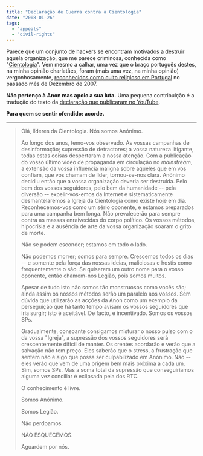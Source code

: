 ```yaml
---
title: "Declaração de Guerra contra a Cientologia"
date: "2008-01-26"
tags: 
  - "appeals"
  - "civil-rights"
---
```


Parece que um conjunto de hackers se encontram motivados a destruir aquela organização, que me parece criminosa, conhecida como "[Cientologia](http://en.wikipedia.org/wiki/Church_of_Scientology)". Vem mesmo a calhar, uma vez que o braço português destes, na minha opinião charlatães, foram (mais uma vez, na minha opinião) vergonhosamente, [reconhecidos como culto religioso em Portugal](http://www.nowpublic.com/press/scientology-recognized-portugal) no passado mês de Dezembro de 2007.

**Não pertenço à Anon mas apoio a sua luta.** Uma pequena contribuição é a tradução do texto da [declaração que publicaram no YouTube](http://ca.youtube.com/watch?v=JCbKv9yiLiQ).

**Para quem se sentir ofendido: acorde.**

* * *

> Olá, líderes da Cientologia. Nós somos Anónimo.
> 
> Ao longo dos anos, temo-vos observado. As vossas campanhas de desinformação; supressão de detractores; a vossa natureza litigante, todas estas coisas despertaram a nossa atenção. Com a publicação do vosso último vídeo de propaganda em circulação no _mainstream_, a extensão da vossa influência maligna sobre aqueles que em vós confiam, que vos chamam de líder, tornou-se-nos clara. Anónimo decidiu então que a vossa organização deveria ser destruída. Pelo bem dos vossos seguidores, pelo bem da humanidade -- pela diversão -- expelir-vos-emos da Internet e sistematicamente desmantelaremos a Igreja da Cientologia como existe hoje em dia. Reconhecemos-vos como um sério oponente, e estamos preparados para uma campanha bem longa. Não prevalecerão para sempre contra as massas enraivecidas do corpo político. Os vossos métodos, hipocrisia e a ausência de arte da vossa organização soaram o grito de morte.
> 
> Não se podem esconder; estamos em todo o lado.
> 
> Não podemos morrer; somos para sempre. Crescemos todos os dias -- e somente pela força das nossas ideias, maliciosas e hostis como frequentemente o são. Se quiserem um outro nome para o vosso oponente, então chamem-nos Legião, pois somos muitos.
> 
> Apesar de tudo isto não somos tão monstruosos como vocês são; ainda assim os nossos métodos serão um paralelo aos vossos. Sem dúvida que utilizarão as acções da Anon como um exemplo da perseguição que há tanto tempo avisam os vossos seguidores que iria surgir; isto é aceitável. De facto, é incentivado. Somos os vossos SPs.
> 
> Gradualmente, consoante consigamos misturar o nosso pulso com o da vossa "Igreja", a supressão dos vossos seguidores será crescentemente difícil de manter. Os crentes acordarão e verão que a salvação não tem preço. Eles saberão que o stress, a frustração que sentem não é algo que possa ser culpabilizado em Anónimo. Não -- eles verão que vem de uma origem bem mais próxima a cada um. Sim, somos SPs. Mas a soma total da supressão que conseguiríamos alguma vez conciliar é eclipsada pela dos RTC.
> 
> O conhecimento é livre.
> 
> Somos Anónimo.
> 
> Somos Legião.
> 
> Não perdoamos.
> 
> NÃO ESQUECEMOS.
> 
> Aguardem por nós.
